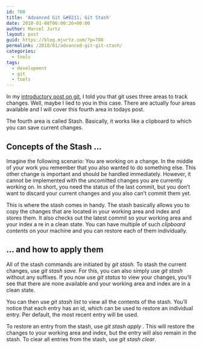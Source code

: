 ```yaml
---
id: 708
title: 'Advanced Git &#8211; Git Stash'
date: 2018-01-08T06:00:26+00:00
author: Marcel Jurtz
layout: post
guid: https://blog.mjurtz.com/?p=708
permalink: /2018/01/advanced-git-git-stash/
categories:
  - tools
tags:
  - development
  - git
  - tools
---
```

In my [introductory post on git](https://blog.mjurtz.com/2017/09/getting-started-git/), I told you that git uses three areas to track changes. Well, maybe I lied to you in this case. There are actually four areas available and I will cover this fourth area in todays post.

The fourth area is called Stash. Basically, it works like a clipboard to which you can save current changes.

## Concepts of the Stash &#8230;

Imagine the following scenario: You are working on a change. In the middle of your work you remember that you also wanted to do something else. This other change is important and should be handled immediately. However, it cannot be implemented with the uncomitted changes you are currently working on. In short, you need the status of the last commit, but you don&#8217;t want to discard your current changes and you also can&#8217;t commit them yet.

This is where the stash comes in handy. The stash basically allows you to copy the changes that are located in your working area and index and stores them. It also checks out the latest commit so your working area and your index a re in a clean state. You can have multiple of such _clipboard contents_ on your machine and you can restore each of them individually.

## &#8230; and how to apply them

All of the stash commands are initiated by _git stash_. To stash the current changes, use _git stash save_. For this, you can also simply use _git stash_ without any suffixes. If you now use _git status_ to view your changes, you&#8217;ll see that there are none available and your working area and index are in a clean state.

You can then use _git stash list_ to view all the contents of the stash. You&#8217;ll notice that each entry has an id, which can be used to restore an individual entry. Per default, the most recent entry will be used.

To restore an entry from the stash, use _git stash apply <id>_. This will restore the changes to your working area and index, but the entry will also remain in the stash. To clear all entries from the stash, use _git stash clear_.